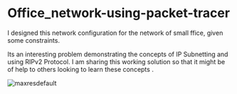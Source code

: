 # Office_network-using-packet-tracer

I designed this network configuration for the network of small ffice, given some constraints.

Its an interesting problem demonstrating the concepts of IP Subnetting and using RIPv2 Protocol. I am sharing this working solution so that it might be of help to others looking to learn these concepts .


![maxresdefault](https://user-images.githubusercontent.com/38343027/106714236-8ec28a00-6621-11eb-8f1b-63f14794b41c.jpg)
